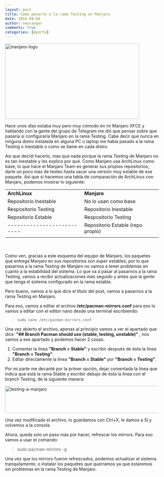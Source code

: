 ```yaml
---
layout: post
title: Como pasarte a la rama Testing en Manjaro
date: 2016-09-04
author: neoranger
comments: true
categories: [Aporte]
---
```

<img class="  wp-image-2624 aligncenter" src="https://blogneositelinux.files.wordpress.com/2016/10/manjaro-logo.png" alt="manjaro-logo" width="439" height="247" />

Hace unos días estaba muy pero muy cómodo en mi Manjaro XFCE y hablando con la gente del grupo de Telegram me dió que pensar sobre que pasaría si configuraría Manjaro en la rama Testing. Cabe decir que nunca en ninguna distro instalada en alguna PC o laptop me había pasado a la rama Testing o inestable o como se llame en cada distro.

Asi que decidí hacerlo, mas que nada porque la rama Testing de Manjaro no es tan inestable y les explico por qué. Como Manjaro usa ArchLinux como base, lo que hace el Manjaro Team es generar sus propios repositorios, darle un poco mas de testeo hasta sacar una versión muy estable de ese paquete. Asi que si hacemos una tabla de comparación de ArchLinux con Manjaro, podemos mostrar lo siguiente:

<table style="height:193px;" width="783">
<tbody>
<tr>
<td style="width:394px;"><strong>ArchLinux</strong></td>
<td style="width:395px;"><strong>Manjaro</strong></td>
</tr>
<tr>
<td style="width:394px;">Repositorio Inestable</td>
<td style="width:395px;">No lo usan como base</td>
</tr>
<tr>
<td style="width:394px;">Respositorio Testing</td>
<td style="width:395px;">Repositorio Inestable</td>
</tr>
<tr>
<td style="width:394px;">Repositorio Estable</td>
<td style="width:395px;">Respositorio Testing</td>
</tr>
<tr>
<td style="width:394px;">--------------------------</td>
<td style="width:395px;">Repositorio Estable (repo propio)</td>
</tr>
<tr>
<td style="width:394px;"></td>
<td style="width:395px;"></td>
</tr>
</tbody>
</table>

Como ven, gracias a este esquema del equipo de Manjaro, los paquetes que entrega Manjaro en sus repositorios son super estables, por lo que pasarnos a la rama Testing de Manjaro no vamos a tener problemas en cuanto a la estabilidad del sistema. Lo que va a pasar al pasarnos a la rama Testing, vamos a recibir actualizaciones más seguido y antes que la gente que tenga el sistema configurado en la rama estable.

Pero bueno, vamos a lo que dice el título del post, vamos a pasarnos a la rama Testing en Manjaro.

Para eso, vamos a editar el archivo <strong>/etc/pacman-mirrors.conf</strong> para eso lo vamos a editar con el editor nano desde una terminal escribiendo:

<blockquote><code>sudo nano /etc/pacman-mirrors.conf
</code></blockquote>

Una vez abierto el archivo, apenas al principio vamos a ver el apartado que dice  <strong>"## Branch Pacman should use (stable, testing, unstable)"</strong> , nos vamos a ese apartado y podemos hacer 2 cosas:
1) Comentar la linea <strong>"Branch = Stable"</strong> y escribir después de ésta la línea <strong>"Branch = Testing"</strong>.
2) Editar directamente la línea <strong>"Branch = Stable"</strong> por <strong>"Branch = Testing"</strong>.

Por mi parte me decanté por la primer opción, dejar comentada la linea que indica que está la rama Stable y escribir debajo de ésta la linea con el branch Testing, de la siguiente manera:

<img class="  wp-image-2880 aligncenter" src="https://blogneositelinux.files.wordpress.com/2016/10/testing-a-manjaro.png" alt="testing-a-manjaro" width="611" height="89" />

Una vez modificado el archivo, lo guardamos con Ctrl+X, le damos a Si y volvemos a la consola.

Ahora, queda solo un paso más por hacer, refrescar los mirrors. Para eso vamos a usar el comando:

<blockquote>sudo pacman-mirrors -g</blockquote>

Una vez que los mirrors fueron refrescados, podemos actualizar el sistema tranquilamente, o instalar los paquetes que querramos ya que estaremos sin problemas en la rama Testing de Manjaro.
